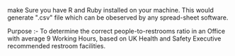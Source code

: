 make Sure you have R and Ruby installed on your machine.
This would generate ".csv" file which can be obeserved by any spread-sheet software.

Purpose :- To determine the correct people-to-restrooms ratio in an Office with average 9 Working Hours, based on UK Health and Safety Executive recommended restroom facilities.